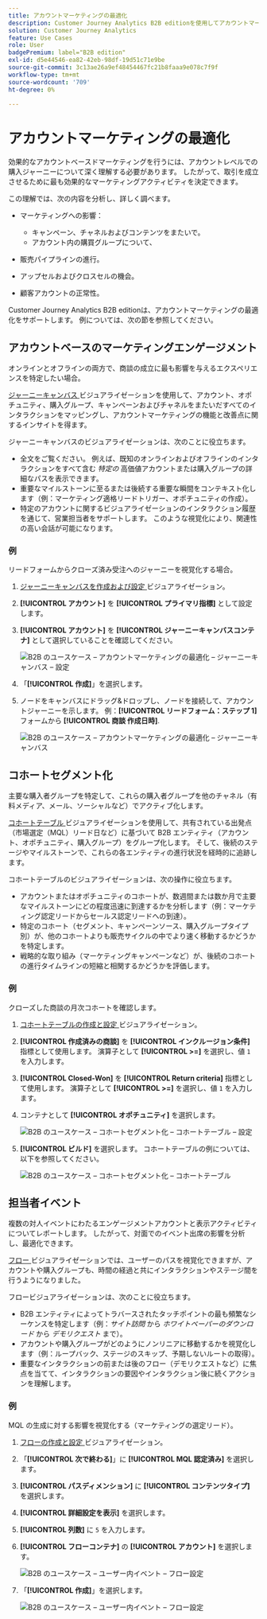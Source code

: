 ```yaml
---
title: アカウントマーケティングの最適化
description: Customer Journey Analytics B2B editionを使用してアカウントマーケティングを最適化する方法について説明します。
solution: Customer Journey Analytics
feature: Use Cases
role: User
badgePremium: label="B2B edition"
exl-id: d5e44546-ea82-42eb-98df-19d51c71e9be
source-git-commit: 3c13ae26a9ef48454467fc21b8faaa9e078c7f9f
workflow-type: tm+mt
source-wordcount: '709'
ht-degree: 0%

---
```


# アカウントマーケティングの最適化

効果的なアカウントベースドマーケティングを行うには、アカウントレベルでの購入ジャーニーについて深く理解する必要があります。 したがって、取引を成立させるために最も効果的なマーケティングアクティビティを決定できます。

この理解では、次の内容を分析し、詳しく調べます。

* マーケティングへの影響：

   * キャンペーン、チャネルおよびコンテンツをまたいで。
   * アカウント内の購買グループについて、

* 販売パイプラインの進行。
* アップセルおよびクロスセルの機会。
* 顧客アカウントの正常性。


Customer Journey Analytics B2B editionは、アカウントマーケティングの最適化をサポートします。 例については、次の節を参照してください。


## アカウントベースのマーケティングエンゲージメント

オンラインとオフラインの両方で、商談の成立に最も影響を与えるエクスペリエンスを特定したい場合。

[ジャーニーキャンバス ](/help/analysis-workspace/visualizations/journey-canvas/journey-canvas.md) ビジュアライゼーションを使用して、アカウント、オポチュニティ、購入グループ、キャンペーンおよびチャネルをまたいだすべてのインタラクションをマッピングし、アカウントマーケティングの機能と改善点に関するインサイトを得ます。

ジャーニーキャンバスのビジュアライゼーションは、次のことに役立ちます。

* 全文をご覧ください。 例えば、既知のオンラインおよびオフラインのインタラクションをすべて含む *特定の* 高価値アカウントまたは購入グループの詳細なパスを表示できます。
* 重要なマイルストーンに至るまたは後続する重要な瞬間をコンテキスト化します（例：マーケティング適格リードトリガー、オポチュニティの作成）。
* 特定のアカウントに関するビジュアライゼーションのインタラクション履歴を通じて、営業担当者をサポートします。 このような視覚化により、関連性の高い会話が可能になります。

### 例

リードフォームからクローズ済み受注へのジャーニーを視覚化する場合。

1. [ジャーニーキャンバスを作成および設定 ](/help/analysis-workspace/visualizations/journey-canvas/configure-journey-canvas.md) ビジュアライゼーション。
1. **[!UICONTROL アカウント]** を **[!UICONTROL プライマリ指標]** として設定します。
1. **[!UICONTROL アカウント]** を **[!UICONTROL ジャーニーキャンバスコンテナ]** として選択していることを確認してください。

   ![B2B のユースケース – アカウントマーケティングの最適化 – ジャーニーキャンバス – 設定 ](assets/b2b-uc-optimize-marketing-journey-canvas-config.png)

1. 「**[!UICONTROL 作成]**」を選択します。
1. ノードをキャンバスにドラッグ&amp;ドロップし、ノードを接続して、アカウントジャーニーを示します。 例：**[!UICONTROL リードフォーム：ステップ 1]** フォームから **[!UICONTROL 商談 作成日時]**.

   ![B2B のユースケース – アカウントマーケティングの最適化 – ジャーニーキャンバス ](assets/b2b-uc-optimize-marketing-journey-canvas.png)


## コホートセグメント化

主要な購入者グループを特定して、これらの購入者グループを他のチャネル（有料メディア、メール、ソーシャルなど）でアクティブ化します。

[ コホートテーブル ](/help/analysis-workspace/visualizations/cohort-table/cohort-analysis.md) ビジュアライゼーションを使用して、共有されている出発点（市場選定（MQL）リード日など）に基づいて B2B エンティティ（アカウント、オポチュニティ、購入グループ）をグループ化します。 そして、後続のステージやマイルストーンで、これらの各エンティティの進行状況を経時的に追跡します。

コホートテーブルのビジュアライゼーションは、次の操作に役立ちます。

* アカウントまたはオポチュニティのコホートが、数週間または数か月で主要なマイルストーンにどの程度迅速に到達するかを分析します（例：マーケティング認定リードからセールス認定リードへの到達）。
* 特定のコホート（セグメント、キャンペーンソース、購入グループタイプ別）が、他のコホートよりも販売サイクルの中でより速く移動するかどうかを特定します。
* 戦略的な取り組み（マーケティングキャンペーンなど）が、後続のコホートの進行タイムラインの短縮と相関するかどうかを評価します。

### 例

クローズした商談の月次コホートを確認します。

1. [ コホートテーブルの作成と設定 ](/help/analysis-workspace/visualizations/cohort-table/t-cohort.md) ビジュアライゼーション。
1. **[!UICONTROL 作成済みの商談]** を **[!UICONTROL インクルージョン条件]** 指標として使用します。 演算子として **[!UICONTROL >=]** を選択し、値 `1` を入力します。
1. **[!UICONTROL Closed-Won]** を **[!UICONTROL Return criteria]** 指標として使用します。 演算子として **[!UICONTROL >=]** を選択し、値 `1` を入力します。
1. コンテナとして **[!UICONTROL オポチュニティ]** を選択します。

   ![B2B のユースケース – コホートセグメント化 – コホートテーブル – 設定 ](assets/b2b-uc-optimize-marketing-cohort-table-config.png)

1. **[!UICONTROL ビルド]** を選択します。 コホートテーブルの例については、以下を参照してください。

   ![B2B のユースケース – コホートセグメント化 – コホートテーブル ](assets/b2b-uc-optimize-marketing-cohort-table.png)


## 担当者イベント

複数の対人イベントにわたるエンゲージメントアカウントと表示アクティビティについてレポートします。 したがって、対面でのイベント出席の影響を分析し、最適化できます。

[ フロー ](/help/analysis-workspace/visualizations/c-flow/flow.md) ビジュアライゼーションでは、ユーザーのパスを視覚化できますが、アカウントや購入グループも、時間の経過と共にインタラクションやステージ間を行うようになりました。

フロービジュアライゼーションは、次のことに役立ちます。

* B2B エンティティによってトラバースされたタッチポイントの最も頻繁なシーケンスを特定します（例：*サイト訪問* から *ホワイトペーパーのダウンロード* から *デモリクエスト* まで）。
* アカウントや購入グループがどのようにノンリニアに移動するかを視覚化します（例：ループバック、ステージのスキップ、予期しないルートの取得）。
* 重要なインタラクションの前または後のフロー（デモリクエストなど）に焦点を当てて、インタラクションの要因やインタラクション後に続くアクションを理解します。

### 例

MQL の生成に対する影響を視覚化する（マーケティングの選定リード）。

1. [ フローの作成と設定 ](/help/analysis-workspace/visualizations/c-flow/create-flow.md) ビジュアライゼーション。
1. 「**[!UICONTROL 次で終わる]**」に **[!UICONTROL MQL 認定済み]** を選択します。
1. **[!UICONTROL パスディメンション]** に **[!UICONTROL コンテンツタイプ]** を選択します。
1. **[!UICONTROL 詳細設定を表示]** を選択します。
1. **[!UICONTROL 列数]** に `5` を入力します。
1. **[!UICONTROL フローコンテナ]** の **[!UICONTROL アカウント]** を選択します。

   ![B2B のユースケース – ユーザー内イベント – フロー設定 ](assets/b2b-uc-optimize-marketing-flow-config.png)

1. 「**[!UICONTROL 作成]**」を選択します。

   ![B2B のユースケース – ユーザー内イベント – フロー設定 ](assets/b2b-uc-optimize-marketing-flow.png)
